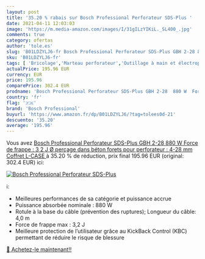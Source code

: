 ```yaml
---
layout: post
title: '35.20 % rabais sur Bosch Professional Perforateur SDS-Plus '
date: 2021-04-11 12:03:03
image: 'https://m.media-amazon.com/images/I/31gILzYIKiL._SL400_.jpg'
comments: true
category: ofertas
author: 'tole.es'
slug: 'B01LDZYLJ6-fr Bosch Professional Perforateur SDS-Plus GBH 2-28 880 W...'
sku: 'B01LDZYLJ6-fr'
tags: [ 'Bricolage','Marteau perforateur','Outillage à main et électroportatif','Outillage électroportatif','Perceuses','bosch professional', ]
actualPrice: 195.96 EUR
currency: EUR
price: 195.96
comparePrice: 302.4 EUR
prodname: 'Bosch Professional Perforateur SDS-Plus GBH 2-28  880 W  Force de frappe : 3 2 J  Ø perçage dans béton  forets pour perforateur : 4-28 mm  Coffret L-CASE '
country: 'fr'
flag: '🇫🇷'
brand: 'Bosch Professional'
buyurl: 'https://www.amazon.fr/dp/B01LDZYLJ6/?tag=tolees0d-21'
descuento: '35.20'
average: '195.96'
---
```


Vous avez [Bosch Professional Perforateur SDS-Plus GBH 2-28  880 W  Force de frappe : 3 2 J  Ø perçage dans béton  forets pour perforateur : 4-28 mm  Coffret L-CASE ](https://www.amazon.fr/dp/B01LDZYLJ6/?tag=tolees0d-21)  à  35.20 % de réduction, prix final  195.96 EUR (original: 302.4 EUR) ici:

[![Bosch Professional Perforateur SDS-Plus ](https://m.media-amazon.com/images/I/31gILzYIKiL._SL400_.jpg)](https://www.amazon.fr/dp/B01LDZYLJ6/?tag=tolees0d-21)

ℹ️:

- Meilleures performances de sa catégorie et puissance accrue
- Puissance absorbée nominale : 880 W
- Rotule à la base du câble (prévention des ruptures); Longueur du câble: 4,0 m
- Force de frappe max : 3,2 J
- Meilleure protection de l’utilisateur grâce au KickBack Control (KBC) permettant de réduire le risque de blessure

[🛒 Achetez-le maintenant!!](https://www.amazon.fr/dp/B01LDZYLJ6/?tag=tolees0d-21)
